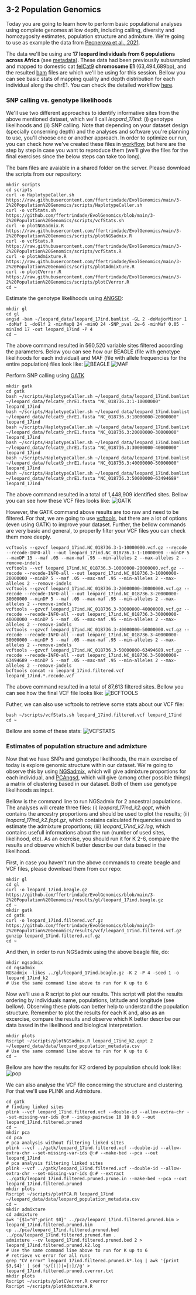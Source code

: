 ## 3-2 Population Genomics
Today you are going to learn how to perform basic populational analyses using complete genomes at low depth, including calling, diversity and homozygosity estimates, population structure and admixture. We're going to use as example the data from [Pecnerova et al., 2021](https://doi.org/10.1016/j.cub.2021.01.064).

The data we'll be using are **17 leopard individuals from 6 populations across Africa** (see [metadata](https://github.com/ffertrindade/EvolGenomics/blob/main/3-2%20Population%20Genomics/data/leopard_17ind_metadata.csv)). These data had been previouslly subsampled and mapped to domestic cat [felCat9](https://www.ncbi.nlm.nih.gov/assembly/GCF_000181335.3) **chromosome E1** (63,494,689bp), and the resulted [bam](https://github.com/ffertrindade/EvolGenomics/blob/main/3-2%20Population%20Genomics/data/leopard_17ind.bamlist) files are which we'll be using for this session. Bellow you can see basic stats of mapping quality and depth distribution for each individual along the chrE1. You can check the detailed workflow [here](https://github.com/ffertrindade/EvolGenomics/blob/main/3-2%20Population%20Genomics/workflows/mapping/snakefile).

### SNP calling vs. genotype likelihoods
We'll use two different approaches to identify informative sites from the above mentioned dataset, which we'll call *leopard_17ind*: (i) genotype likelihoods and (ii) SNP calling. Note that depending on your dataset design (specially conserning depth) and the analyses and software you're planning to use, you'll choose one or another approach. In order to optimize our run, you can check how we've created these files in [workflow](https://github.com/ffertrindade/EvolGenomics/blob/main/3-2%20Population%20Genomics/workflows/calling/snakefile), but here are the step by step in case you want to reproduce them (we'll give the files for the final exercises since the below steps can take too long).

The bam files are avaiable in a shared folder on the server. Please download the scripts from our repository:
```
mkdir scripts
cd scripts
curl -o HaplotypeCaller.sh https://raw.githubusercontent.com/ffertrindade/EvolGenomics/main/3-2%20Population%20Genomics/scripts/HaplotypeCaller.sh
curl -o vcfStats.sh https://github.com/ffertrindade/EvolGenomics/blob/main/3-2%20Population%20Genomics/scripts/vcfStats.sh
curl -o plotNGSadmix.R https://raw.githubusercontent.com/ffertrindade/EvolGenomics/main/3-2%20Population%20Genomics/scripts/plotNGSadmix.R
curl -o vcfStats.R https://raw.githubusercontent.com/ffertrindade/EvolGenomics/main/3-2%20Population%20Genomics/scripts/vcfStats.R
curl -o plotAdmixture.R https://raw.githubusercontent.com/ffertrindade/EvolGenomics/main/3-2%20Population%20Genomics/scripts/plotAdmixture.R
curl -o plotCVerror.R https://raw.githubusercontent.com/ffertrindade/EvolGenomics/main/3-2%20Population%20Genomics/scripts/plotCVerror.R
cd ~
```

Estimate the genotype likelihoods using [ANGSD](http://www.popgen.dk/angsd/index.php/ANGSD):
```
mkdir gl
cd gl
angsd -bam ~/leopard_data/leopard_17ind.bamlist -GL 2 -doMajorMinor 1 -doMaf 1 -doGlf 2 -minMapQ 24 -minQ 24 -SNP_pval 2e-6 -minMaf 0.05 -minInd 17 -out leopard_17ind -P 4
cd ~
```
The above command resulted in 560,520 variable sites filtered according the parameters. Below you can see how our BEAGLE (file with genotype likelihoods for each individual) and MAF (file with allele frequencies for the entire population) files look like:
![BEAGLE](https://github.com/ffertrindade/EvolGenomics/blob/main/3-2%20Population%20Genomics/results/gl/file_beagle.PNG)
![MAF](https://github.com/ffertrindade/EvolGenomics/blob/main/3-2%20Population%20Genomics/results/gl/file_maf.PNG)

Perform SNP calling using [GATK](https://gatk.broadinstitute.org/hc/en-us)
```
mkdir gatk
cd gatk
bash ~/scripts/HaplotypeCaller.sh ~/leopard_data/leopard_17ind.bamlist ~/leopard_data/felcat9_chrE1.fasta "NC_018736.3:1-10000000" leopard_17ind
bash ~/scripts/HaplotypeCaller.sh ~/leopard_data/leopard_17ind.bamlist ~/leopard_data/felcat9_chrE1.fasta "NC_018736.3:10000000-20000000" leopard_17ind
bash ~/scripts/HaplotypeCaller.sh ~/leopard_data/leopard_17ind.bamlist ~/leopard_data/felcat9_chrE1.fasta "NC_018736.3:20000000-30000000" leopard_17ind
bash ~/scripts/HaplotypeCaller.sh ~/leopard_data/leopard_17ind.bamlist ~/leopard_data/felcat9_chrE1.fasta "NC_018736.3:30000000-40000000" leopard_17ind
bash ~/scripts/HaplotypeCaller.sh ~/leopard_data/leopard_17ind.bamlist ~/leopard_data/felcat9_chrE1.fasta "NC_018736.3:40000000-50000000" leopard_17ind
bash ~/scripts/HaplotypeCaller.sh ~/leopard_data/leopard_17ind.bamlist ~/leopard_data/felcat9_chrE1.fasta "NC_018736.3:50000000-63494689" leopard_17ind
```
The above command resulted in a total of 1,448,909 identified sites. Bellow you can see how these VCF files looks like:
![GATK](https://github.com/ffertrindade/EvolGenomics/blob/main/3-2%20Population%20Genomics/results/vcf/leopard_17ind.NC_018736.3-20000000-30000000.vcf.gz.PNG)

However, the GATK command above results are too raw and need to be filtered. For that, we are going to use [vcftools](http://vcftools.sourceforge.net/man_latest.html), but there are a lot of options (even using GATK) to improve your dataset. Further, the bellow commands are very basic and general, to properlly filter your VCF files you can check them more deeply.
```
vcftools --gzvcf leopard_17ind.NC_018736.3-1-10000000.vcf.gz --recode --recode-INFO-all --out leopard_17ind.NC_018736.3-1-10000000 --minDP 5 --maxDP 15 --maf .05 --max-maf .95 --min-alleles 2 --max-alleles 2 --remove-indels
vcftools --vcf leopard_17ind.NC_018736.3-10000000-20000000.vcf.gz --recode --recode-INFO-all --out leopard_17ind.NC_018736.3-10000000-20000000 --minDP 5 --maf .05 --max-maf .95 --min-alleles 2 --max-alleles 2 --remove-indels
vcftools --gzvcf leopard_17ind.NC_018736.3-20000000-30000000.vcf.gz --recode --recode-INFO-all --out leopard_17ind.NC_018736.3-20000000-30000000 --minDP 5 --maf .05 --max-maf .95 --min-alleles 2 --max-alleles 2 --remove-indels
vcftools --gzvcf leopard_17ind.NC_018736.3-30000000-40000000.vcf.gz --recode --recode-INFO-all --out leopard_17ind.NC_018736.3-30000000-40000000 --minDP 5 --maf .05 --max-maf .95 --min-alleles 2 --max-alleles 2 --remove-indels
vcftools --gzvcf leopard_17ind.NC_018736.3-40000000-50000000.vcf.gz --recode --recode-INFO-all --out leopard_17ind.NC_018736.3-40000000-50000000 --minDP 5 --maf .05 --max-maf .95 --min-alleles 2 --max-alleles 2 --remove-indels
vcftools --gzvcf leopard_17ind.NC_018736.3-50000000-63494689.vcf.gz --recode --recode-INFO-all --out leopard_17ind.NC_018736.3-50000000-63494689 --minDP 5 --maf .05 --max-maf .95 --min-alleles 2 --max-alleles 2 --remove-indels
bcftools concat -o leopard_17ind.filtered.vcf leopard_17ind.*.recode.vcf
```
The above command resulted in a total of 87,613 filtered sites. Bellow you can see how the final VCF file looks like:
![BCFTOOLS](https://github.com/ffertrindade/EvolGenomics/blob/main/3-2%20Population%20Genomics/results/vcf/leopard_17ind.filtered.vcf.PNG)

Futher, we can also use vcftools to retrieve some stats about our VCF file:
```
bash ~/scripts/vcfStats.sh leopard_17ind.filtered.vcf leopard_17ind
cd ~
```
Bellow are some of these stats:
![VCFSTATS]()

### Estimates of population structure and admixture
Now that we have SNPs and genotype likelihoods, the main exercise of today is explore genomic structure within our dataset. We're going to observe this by using [NGSadmix](http://www.popgen.dk/software/index.php/NgsAdmix), which will give admixture proportions for each individual, and [PCAngsd](http://www.popgen.dk/software/index.php/PCAngsd), which will give (among other possible things) a matrix of clustering based in our dataset. Both of them use genotype likelihoods as input. 

Bellow is the command line to run NGSadmix for 2 ancestral populations. The analyses will create three files: (i) *leopard_17ind_k2.qopt*, which contains the ancestry proportions and should be used to plot the results; (ii) *leopard_17ind_k2.fopt.gz*, which contains calculated frequencies used to estimate the admixture proportions; (iii) *leopard_17ind_k2.log*, which contains usefull informations about the run (number of used sites, likelihood, etc). As an exercise, you should run it for K 2-6, compare the results and observe which K better describe our data based in the likelihood.

First, in case you haven't run the above commands to create beagle and VCF files, please download them from our repo:
```
mkdir gl
cd gl
curl -o leopard_17ind.beagle.gz https://github.com/ffertrindade/EvolGenomics/blob/main/3-2%20Population%20Genomics/results/gl/leopard_17ind.beagle.gz
cd ~
mkdir gatk
cd gatk
curl -o leopard_17ind.filtered.vcf.gz https://github.com/ffertrindade/EvolGenomics/blob/main/3-2%20Population%20Genomics/results/vcf/leopard_17ind.filtered.vcf.gz
gunzip leopard_17ind.filtered.vcf.gz
cd ~
```

And then, in order to run NGSadmix using the above beagle file, do:
```
mkdir ngsadmix
cd ngsadmix
NGSadmix -likes ../gl/leopard_17ind.beagle.gz -K 2 -P 4 -seed 1 -o leopard_17ind_k2
# Use the same command line above to run for K up to 6
```

Now we'll use a R script to plot our results. This script will plot the results ordering by individuals name, populations, latitude and longitude (see bellow). Observing these plots can better help to understand the population structure. Remember to plot the results for each K and, also as an excercise, compare the results and observe which K better describe our data based in the likelihood and biological interpretation. 
```
mkdir plots
Rscript ~/scripts/plotNGSadmix.R leopard_17ind_k2.qopt 2 ~/leopard_data/data/leopard_population_metadata.csv 
# Use the same command line above to run for K up to 6
cd ~
```
Bellow are how the results for K2 ordered by population should look like:
![pop](https://github.com/ffertrindade/EvolGenomics/blob/main/3-2%20Population%20Genomics/results/ngsadmix/plots/leopard_17ind_k2.ordp.png)


We can also analyse the VCF file concerning the structure and clustering. For that we'll use PLINK and Admixture.
```
cd gatk
# finding linked sites
plink --vcf leopard_17ind.filtered.vcf --double-id --allow-extra-chr --set-missing-var-ids @:# --indep-pairwise 10 10 0.9 --out leopard_17ind.filtered.pruned
cd ~
mkdir pca
cd pca
# pca analysis without filtering linked sites
plink --vcf ../gatk/leopard_17ind.filtered.vcf --double-id --allow-extra-chr --set-missing-var-ids @:# --make-bed --pca --out leopard_17ind
# pca analysis filtering linked sites
plink --vcf ../gatk/leopard_17ind.filtered.vcf --double-id --allow-extra-chr --set-missing-var-ids @:# --extract ../gatk/leopard_17ind.filtered.pruned.prune.in --make-bed --pca --out leopard_17ind.filtered.pruned
mkdir plots
Rscript ~/scripts/plotPCA.R leopard_17ind ~/leopard_data/data/leopard_population_metadata.csv
cd ~
mkdir admixture
cd admixture
awk '{$1="0";print $0}' ../pca/leopard_17ind.filtered.pruned.bim > leopard_17ind.filtered.pruned.bim
cp ../pca/leopard_17ind.filtered.pruned.bed ../pca/leopard_17ind.filtered.pruned.fam .
admixture --cv leopard_17ind.filtered.pruned.bed 2 > leopard_17ind.filtered.pruned.k2.log
# Use the same command line above to run for K up to 6
# retrieve vc error for all runs
grep "CV error" leopard_17ind.filtered.pruned.k*.log | awk '{print $3,$4}' | sed 's/[(|)|=|:]//g' > leopard_17ind.filtered.pruned.cverror.txt
mkdir plots
Rscript ~/scripts/plotCVerror.R cverror
Rscript ~/scripts/plotAdmixture.R
```